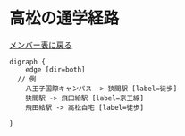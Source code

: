 # 高松の通学経路

[メンバー表に戻る](member.md#メンバー表)

```graphviz
digraph {
    edge [dir=both]
  // 例
    八王子国際キャンパス -> 狭間駅 [label=徒歩]
    狭間駅 -> 飛田給駅 [label=京王線]
    飛田給駅 -> 高松自宅 [label=徒歩]
    
}
```
